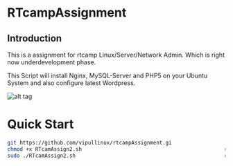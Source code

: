 RTcampAssignment
==================

## Introduction

This is a assignment for rtcamp Linux/Server/Network Admin. Which is right now underdevelopment phase.

This Script will install Nginx, MySQL-Server and PHP5 on your Ubuntu System and also configure latest Wordpress. 


![alt tag](htttps://cloud.githubusercontent.com/assets/2029018/6306373/0822394e-b959-11e4-86d0-ac4fbd6a6ade.png)


# Quick Start
```bash
git https://github.com/vipullinux/rtcampAssignment.gi		              #To clone the code 
chmod +x RTcamAssign2.sh                                              #Set Executable Permission
sudo ./RTcamAssign2.sh                                                #To run the script
